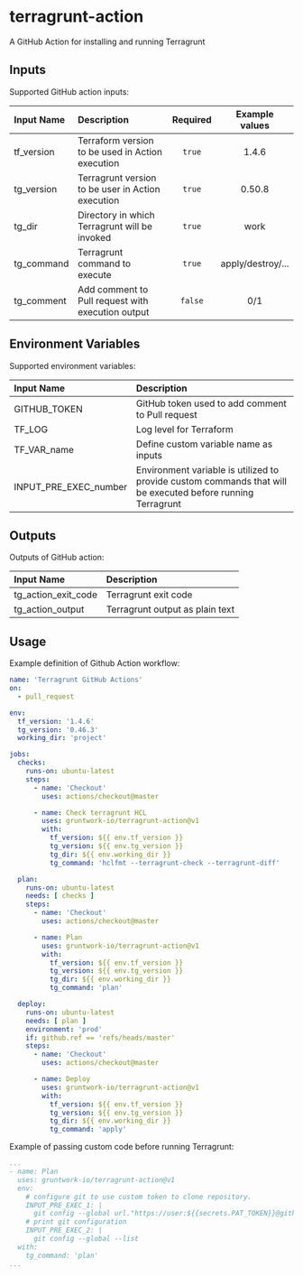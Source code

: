 # terragrunt-action

A GitHub Action for installing and running Terragrunt

## Inputs

Supported GitHub action inputs:

| Input Name | Description                                       | Required |  Example values   |
|:-----------|:--------------------------------------------------|:--------:|:-----------------:|
| tf_version | Terraform version to be used in Action execution  |  `true`  |       1.4.6       | 
| tg_version | Terragrunt version to be user in Action execution |  `true`  |      0.50.8       |
| tg_dir     | Directory in which Terragrunt will be invoked     |  `true`  |       work        |
| tg_command | Terragrunt command to execute                     |  `true`  | apply/destroy/... |
| tg_comment | Add comment to Pull request with execution output | `false`  |        0/1        |

## Environment Variables

Supported environment variables:

| Input Name            | Description                                                                                                 | 
|:----------------------|:------------------------------------------------------------------------------------------------------------|
| GITHUB_TOKEN          | GitHub token used to add comment to Pull request                                                            |
| TF_LOG                | Log level for Terraform                                                                                     |
| TF_VAR_name           | Define custom variable name as inputs                                                                       |
| INPUT_PRE_EXEC_number | Environment variable is utilized to provide custom commands that will be executed before running Terragrunt |

## Outputs

Outputs of GitHub action:

| Input Name          | Description                     |
|:--------------------|:--------------------------------|
| tg_action_exit_code | Terragrunt exit code            |
| tg_action_output    | Terragrunt output as plain text |

## Usage

Example definition of Github Action workflow:

```yaml
name: 'Terragrunt GitHub Actions'
on:
  - pull_request

env:
  tf_version: '1.4.6'
  tg_version: '0.46.3'
  working_dir: 'project'

jobs:
  checks:
    runs-on: ubuntu-latest
    steps:
      - name: 'Checkout'
        uses: actions/checkout@master

      - name: Check terragrunt HCL
        uses: gruntwork-io/terragrunt-action@v1
        with:
          tf_version: ${{ env.tf_version }}
          tg_version: ${{ env.tg_version }}
          tg_dir: ${{ env.working_dir }}
          tg_command: 'hclfmt --terragrunt-check --terragrunt-diff'

  plan:
    runs-on: ubuntu-latest
    needs: [ checks ]
    steps:
      - name: 'Checkout'
        uses: actions/checkout@master

      - name: Plan
        uses: gruntwork-io/terragrunt-action@v1
        with:
          tf_version: ${{ env.tf_version }}
          tg_version: ${{ env.tg_version }}
          tg_dir: ${{ env.working_dir }}
          tg_command: 'plan'

  deploy:
    runs-on: ubuntu-latest
    needs: [ plan ]
    environment: 'prod'
    if: github.ref == 'refs/heads/master'
    steps:
      - name: 'Checkout'
        uses: actions/checkout@master

      - name: Deploy
        uses: gruntwork-io/terragrunt-action@v1
        with:
          tf_version: ${{ env.tf_version }}
          tg_version: ${{ env.tg_version }}
          tg_dir: ${{ env.working_dir }}
          tg_command: 'apply'
```

Example of passing custom code before running Terragrunt:

```yaml
...
- name: Plan
  uses: gruntwork-io/terragrunt-action@v1
  env:
    # configure git to use custom token to clone repository.
    INPUT_PRE_EXEC_1: |
      git config --global url."https://user:${{secrets.PAT_TOKEN}}@github.com".insteadOf "https://github.com"
    # print git configuration
    INPUT_PRE_EXEC_2: |
      git config --global --list
  with:
    tg_command: 'plan'
...
```
